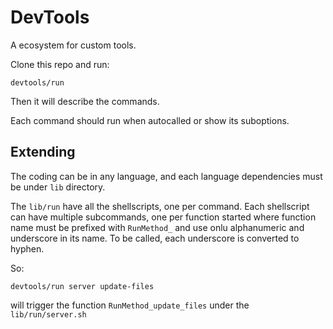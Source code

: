 # DevTools

A ecosystem for custom tools.

Clone this repo and run:

```
devtools/run
```

Then it will describe the commands.

Each command should run when autocalled or show its suboptions.

## Extending

The coding can be in any language, and each language dependencies must be
under `lib` directory.

The `lib/run` have all the shellscripts, one per command. Each shellscript
can have multiple subcommands, one per function started where function name
must be prefixed with `RunMethod_` and use onlu alphanumeric and underscore in
its name. To be called, each underscore is converted to hyphen.

So:

`devtools/run server update-files`

will trigger the function `RunMethod_update_files` under the `lib/run/server.sh`
